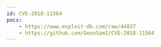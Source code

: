 ```yaml
---
id: CVE-2018-11564
pocs: 
    - https://www.exploit-db.com/raw/44837
    - https://github.com/GeunSam2/CVE-2018-11564
---
```

